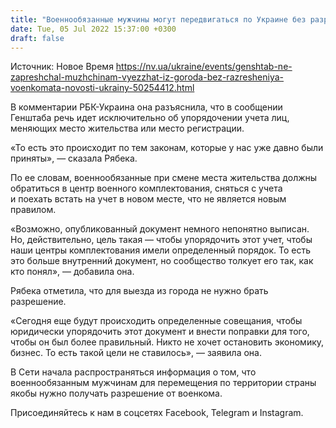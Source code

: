 ```yaml
---
title: "Военнообязанные мужчины могут передвигаться по Украине без разрешений: советница Залужного разъяснила норму Генштаба"
date: Tue, 05 Jul 2022 15:37:00 +0300
draft: false
---
```

Источник: Новое Время https://nv.ua/ukraine/events/genshtab-ne-zapreshchal-muzhchinam-vyezzhat-iz-goroda-bez-razresheniya-voenkomata-novosti-ukrainy-50254412.html


В комментарии РБК-Украина она разъяснила, что в сообщении Генштаба речь идет исключительно об упорядочении учета лиц, меняющих место жительства или место регистрации.

«То есть это происходит по тем законам, которые у нас уже давно были приняты», — сказала Рябека.

По ее словам, военнообязанные при смене места жительства должны обратиться в центр военного комплектования, сняться с учета и поехать встать на учет в новом месте, что не является новым правилом.

«Возможно, опубликованный документ немного непонятно выписан. Но, действительно, цель такая — чтобы упорядочить этот учет, чтобы наши центры комплектования имели определенный порядок. То есть это больше внутренний документ, но сообщество толкует его так, как кто понял», — добавила она.

Рябека отметила, что для выезда из города не нужно брать разрешение.

«Сегодня еще будут происходить определенные совещания, чтобы юридически упорядочить этот документ и внести поправки для того, чтобы он был более правильный. Никто не хочет остановить экономику, бизнес. То есть такой цели не ставилось», — заявила она.

В Сети начала распространяться информация о том, что военнообязанным мужчинам для перемещения по территории страны якобы нужно получать разрешение от военкома.

Присоединяйтесь к нам в соцсетях Facebook, Telegram и Instagram.
